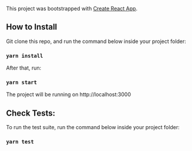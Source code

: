 This project was bootstrapped with [Create React App](https://github.com/facebook/create-react-app).

## How to Install

Git clone this repo, and run the command below inside your project folder:

### `yarn install`

After that, run:

### `yarn start`

The project will be running on http://localhost:3000

## Check Tests:

To run the test suite, run the command below inside your project folder:

### `yarn test`
